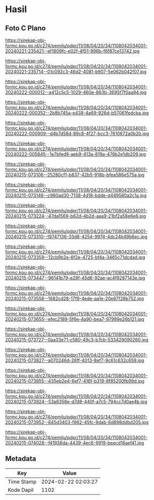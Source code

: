 # Hasil

## Foto C Plano

https://sirekap-obj-formc.kpu.go.id/c274/pemilu/pdpr/11/08/04/20/34/1108042034001-20240221-235421--ef1809fc-e02f-4f51-996b-f6f87ce13742.jpg

https://sirekap-obj-formc.kpu.go.id/c274/pemilu/pdpr/11/08/04/20/34/1108042034001-20240221-235714--01c092c3-46d2-4081-b907-5e062b042f07.jpg

https://sirekap-obj-formc.kpu.go.id/c274/pemilu/pdpr/11/08/04/20/34/1108042034001-20240222-000012--a412c5c5-1029-460e-863b-3695f7f0aa94.jpg

https://sirekap-obj-formc.kpu.go.id/c274/pemilu/pdpr/11/08/04/20/34/1108042034001-20240222-000352--2b8b745a-e438-4a69-926d-b57061fedcba.jpg

https://sirekap-obj-formc.kpu.go.id/c274/pemilu/pdpr/11/08/04/20/34/1108042034001-20240222-000909--d4b7d58d-89c8-4f27-bcc3-7610672a0b2b.jpg

https://sirekap-obj-formc.kpu.go.id/c274/pemilu/pdpr/11/08/04/20/34/1108042034001-20240222-005845--1e7bfed9-aeb9-413a-819a-478b2e1db209.jpg

https://sirekap-obj-formc.kpu.go.id/c274/pemilu/pdpr/11/08/04/20/34/1108042034001-20240215-073106--25280cf1-b837-42b5-918b-bfea586e575a.jpg

https://sirekap-obj-formc.kpu.go.id/c274/pemilu/pdpr/11/08/04/20/34/1108042034001-20240215-073146--c960ad30-7138-4d18-bdde-d449580a2c1a.jpg

https://sirekap-obj-formc.kpu.go.id/c274/pemilu/pdpr/11/08/04/20/34/1108042034001-20240215-073224--47da1569-b62d-4b2d-aaa9-21bf2a58e6e6.jpg

https://sirekap-obj-formc.kpu.go.id/c274/pemilu/pdpr/11/08/04/20/34/1108042034001-20240215-073310--f8747136-33d8-4254-9974-4dc24b49b6ec.jpg

https://sirekap-obj-formc.kpu.go.id/c274/pemilu/pdpr/11/08/04/20/34/1108042034001-20240215-073359--12cb9b2e-6f2e-4725-bf4a-3465c71dcdad.jpg

https://sirekap-obj-formc.kpu.go.id/c274/pemilu/pdpr/11/08/04/20/34/1108042034001-20240215-073447--96141b79-e28f-45d6-92ae-ac4f9287143e.jpg

https://sirekap-obj-formc.kpu.go.id/c274/pemilu/pdpr/11/08/04/20/34/1108042034001-20240215-073558--1682cd28-17f9-4ede-aa1e-20e87f28b752.jpg

https://sirekap-obj-formc.kpu.go.id/c274/pemilu/pdpr/11/08/04/20/34/1108042034001-20240215-073655--efec2189-5f6e-4a90-bea7-97999e26b121.jpg

https://sirekap-obj-formc.kpu.go.id/c274/pemilu/pdpr/11/08/04/20/34/1108042034001-20240215-073727--0aa33e71-c580-49c3-b7cb-533429090260.jpg

https://sirekap-obj-formc.kpu.go.id/c274/pemilu/pdpr/11/08/04/20/34/1108042034001-20240215-073827--a070246d-26ff-4013-8ef7-9c61c632c659.jpg

https://sirekap-obj-formc.kpu.go.id/c274/pemilu/pdpr/11/08/04/20/34/1108042034001-20240215-073855--435eb2e4-6ef7-416f-b319-8f85200fb99d.jpg

https://sirekap-obj-formc.kpu.go.id/c274/pemilu/pdpr/11/08/04/20/34/1108042034001-20240215-073924--53a6358e-d7d8-440f-a7c5-794cc7d0ae4b.jpg

https://sirekap-obj-formc.kpu.go.id/c274/pemilu/pdpr/11/08/04/20/34/1108042034001-20240215-073952--845d3403-f862-45fc-9dab-6d898ddbd205.jpg

https://sirekap-obj-formc.kpu.go.id/c274/pemilu/pdpr/11/08/04/20/34/1108042034001-20240215-074028--f41938da-4439-4ec6-9919-beecd16aef41.jpg


## Metadata

| Key        | Value               |
| ---------- | ------------------- |
| Time Stamp | 2024-02-22 02:03:27 |
| Kode Dapil | 1102                |



